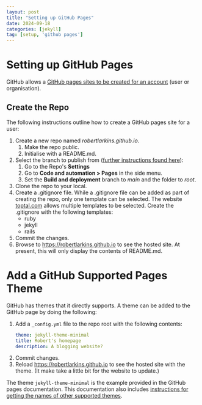 ```yaml
---
layout: post
title: "Setting up GitHub Pages"
date: 2024-09-18
categories: [jekyll]
tag: [setup, 'github pages']
---
```


# Setting up GitHub Pages

GitHub allows a [GitHub pages sites to be created for an account](https://docs.github.com/en/pages/getting-started-with-github-pages/creating-a-github-pages-site#creating-a-repository-for-your-site) (user or organisation).


## Create the Repo

The following instructions outline how to create a GitHub pages site for a user:
1. Create a new repo named *robertlarkins.github.io*.
   1. Make the repo public.
   1. Initialise with a README.md.
1. Select the branch to publish from ([further instructions found here](https://docs.github.com/en/pages/getting-started-with-github-pages/configuring-a-publishing-source-for-your-github-pages-site#publishing-from-a-branch)):
   1. Go to the Repo's **Settings**
   1. Go to **Code and automation > Pages** in the side menu.
   1. Set the **Build and deployment** branch to *main* and the folder to *root*.
1. Clone the repo to your local.
1. Create a .gitignore file.
   While a .gitignore file can be added as part of creating the repo, only one template can be selected. The website [toptal.com](https://www.toptal.com/developers/gitignore) allows multiple templates to be selected. Create the .gitignore with the following templates:
   - ruby
   - jekyll
   - rails
1. Commit the changes.
1. Browse to https://robertlarkins.github.io to see the hosted site. At present, this will only display the contents of README.md.


# Add a GitHub Supported Pages Theme

GitHub has themes that it directly supports. A theme can be added to the GitHub page by doing the following:
1. Add a `_config.yml` file to the repo root with the following contents:
   ```yml
   theme: jekyll-theme-minimal
   title: Robert's homepage
   description: A blogging website?
   ```
1. Commit changes.
1. Reload https://robertlarkins.github.io to see the hosted site with the theme. (It make take a little bit for the website to update.)

The theme `jekyll-theme-minimal` is the example provided in the GitHub pages documentation. This documentation also includes [instructions for getting the names of other supported themes](https://docs.github.com/en/pages/setting-up-a-github-pages-site-with-jekyll/adding-a-theme-to-your-github-pages-site-using-jekyll#adding-a-theme).
